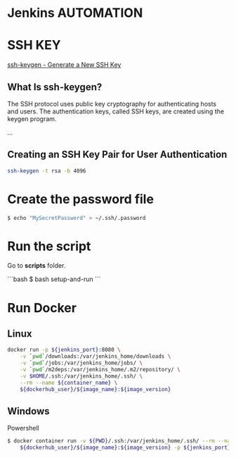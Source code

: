 # Jenkins AUTOMATION

# SSH KEY

<a href="https://www.ssh.com/ssh/keygen/">ssh-keygen - Generate a New SSH Key</a>

## What Is ssh-keygen?

<p>The SSH protocol uses public key cryptography for authenticating hosts and users. The authentication keys, called SSH keys, are created using the keygen program.</p>
<p>...</p>

## Creating an SSH Key Pair for User Authentication

```bash
ssh-keygen -t rsa -b 4096
```

# Create the password file

```bash
$ echo "MySecretPassword" > ~/.ssh/.password
```

# Run the script

<p>
Go to <b>scripts</b> folder.</p>
```bash
$ bash setup-and-run
```

# Run Docker

## Linux

```bash
docker run -p ${jenkins_port}:8080 \
    -v `pwd`/downloads:/var/jenkins_home/downloads \
    -v `pwd`/jobs:/var/jenkins_home/jobs/ \
    -v `pwd`/m2deps:/var/jenkins_home/.m2/repository/ \
    -v $HOME/.ssh:/var/jenkins_home/.ssh/ \
    --rm --name ${container_name} \
    ${dockerhub_user}/${image_name}:${image_version}
```

## Windows

Powershell

```bash
$ docker container run -v ${PWD}/.ssh:/var/jenkins_home/.ssh/ --rm --name ${container_name} \
    ${dockerhub_user}/${image_name}:${image_version} -p ${jenkins_port}:8080 paulokinjo/jenkins:2.0.0
```

